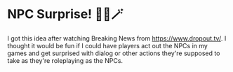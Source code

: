 # NPC Surprise! 🧙‍♂️🪄

I got this idea after watching Breaking News from <https://www.dropout.tv/>. I thought it would be fun if I could have players act out the NPCs in my games and get surprised with dialog or other actions they're supposed to take as they're roleplaying as the NPCs.
